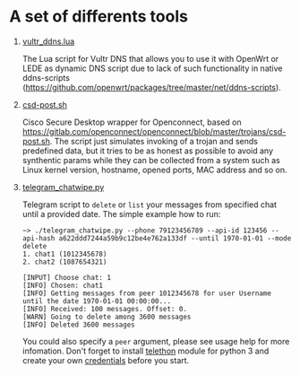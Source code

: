 # A set of differents tools

1. [vultr_ddns.lua](https://github.com/freefd/utils/blob/master/vultr_ddns.lua)

    The Lua script for Vultr DNS that allows you to use it with OpenWrt or LEDE as dynamic DNS script due to lack of such functionality in native ddns-scripts (https://github.com/openwrt/packages/tree/master/net/ddns-scripts).
1. [csd-post.sh](https://github.com/freefd/utils/blob/master/csd-post.sh)

    Cisco Secure Desktop wrapper for Openconnect, based on https://gitlab.com/openconnect/openconnect/blob/master/trojans/csd-post.sh. The script just simulates invoking of a trojan and sends predefined data, but it tries to be as honest as possible to avoid any synthentic params while they can be collected from a system such as Linux kernel version, hostname, opened ports, MAC address and so on.
1. [telegram_chatwipe.py](https://github.com/freefd/utils/blob/master/telegram_chatwipe.py)

    Telegram script to `delete` or `list` your messages from specified chat until a provided date. The simple example how to run:
    ```
    ~> ./telegram_chatwipe.py --phone 79123456789 --api-id 123456 --api-hash a622ddd7244a59b9c12be4e762a133df --until 1970-01-01 --mode delete
    1. chat1 (1012345678)
    2. chat2 (1087654321)

    [INPUT] Choose chat: 1
    [INFO] Chosen: chat1
    [INFO] Getting messages from peer 1012345678 for user Username until the date 1970-01-01 00:00:00...
    [INFO] Received: 100 messages. Offset: 0.
    [WARN] Going to delete among 3600 messages
    [INFO] Deleted 3600 messages
    ```
    You could also specify a `peer` argument, please see usage help for more infomation.
    Don't forget to install [telethon](https://docs.telethon.dev/en/latest/) module for python 3 and create your own [credentials](https://core.telegram.org/api/obtaining_api_id) before you start.
